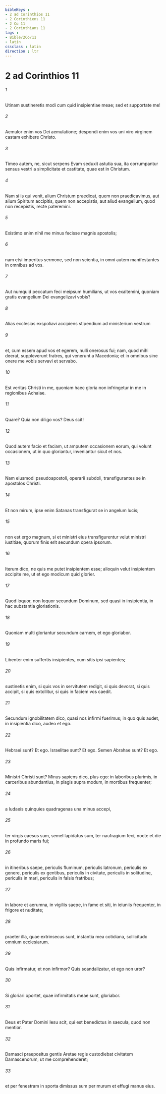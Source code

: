 ```yaml
---
bibleKeys : 
- 2 ad Corinthios 11
- 2 Corinthiens 11
- 2 Co 11
- 2 Corinthians 11
tags : 
- Bible/2Co/11
- latin
cssclass : latin
direction : ltr
---
```


# 2 ad Corinthios 11

###### 1
Utinam sustineretis modi cum quid insipientiae meae; sed et supportate me! 
###### 2
Aemulor enim vos Dei aemulatione; despondi enim vos uni viro virginem castam exhibere Christo. 
###### 3
Timeo autem, ne, sicut serpens Evam seduxit astutia sua, ita corrumpantur sensus vestri a simplicitate et castitate, quae est in Christum. 
###### 4
Nam si is qui venit, alium Christum praedicat, quem non praedicavimus, aut alium Spiritum accipitis, quem non accepistis, aut aliud evangelium, quod non recepistis, recte pateremini. 
###### 5
Existimo enim nihil me minus fecisse magnis apostolis; 
###### 6
nam etsi imperitus sermone, sed non scientia, in omni autem manifestantes in omnibus ad vos.
###### 7
Aut numquid peccatum feci meipsum humilians, ut vos exaltemini, quoniam gratis evangelium Dei evangelizavi vobis? 
###### 8
Alias ecclesias exspoliavi accipiens stipendium ad ministerium vestrum 
###### 9
et, cum essem apud vos et egerem, nulli onerosus fui; nam, quod mihi deerat, suppleverunt fratres, qui venerunt a Macedonia; et in omnibus sine onere me vobis servavi et servabo. 
###### 10
Est veritas Christi in me, quoniam haec gloria non infringetur in me in regionibus Achaiae.
###### 11
Quare? Quia non diligo vos? Deus scit! 
###### 12
Quod autem facio et faciam, ut amputem occasionem eorum, qui volunt occasionem, ut in quo gloriantur, inveniantur sicut et nos. 
###### 13
Nam eiusmodi pseudoapostoli, operarii subdoli, transfigurantes se in apostolos Christi. 
###### 14
Et non mirum, ipse enim Satanas transfigurat se in angelum lucis; 
###### 15
non est ergo magnum, si et ministri eius transfigurentur velut ministri iustitiae, quorum finis erit secundum opera ipsorum.
###### 16
Iterum dico, ne quis me putet insipientem esse; alioquin velut insipientem accipite me, ut et ego modicum quid glorier. 
###### 17
Quod loquor, non loquor secundum Dominum, sed quasi in insipientia, in hac substantia gloriationis. 
###### 18
Quoniam multi gloriantur secundum carnem, et ego gloriabor. 
###### 19
Libenter enim suffertis insipientes, cum sitis ipsi sapientes; 
###### 20
sustinetis enim, si quis vos in servitutem redigit, si quis devorat, si quis accipit, si quis extollitur, si quis in faciem vos caedit.
###### 21
Secundum ignobilitatem dico, quasi nos infirmi fuerimus; in quo quis audet, in insipientia dico, audeo et ego. 
###### 22
Hebraei sunt? Et ego. Israelitae sunt? Et ego. Semen Abrahae sunt? Et ego. 
###### 23
Ministri Christi sunt? Minus sapiens dico, plus ego: in laboribus plurimis, in carceribus abundantius, in plagis supra modum, in mortibus frequenter; 
###### 24
a Iudaeis quinquies quadragenas una minus accepi, 
###### 25
ter virgis caesus sum, semel lapidatus sum, ter naufragium feci, nocte et die in profundo maris fui; 
###### 26
in itineribus saepe, periculis fluminum, periculis latronum, periculis ex genere, periculis ex gentibus, periculis in civitate, periculis in solitudine, periculis in mari, periculis in falsis fratribus; 
###### 27
in labore et aerumna, in vigiliis saepe, in fame et siti, in ieiuniis frequenter, in frigore et nuditate; 
###### 28
praeter illa, quae extrinsecus sunt, instantia mea cotidiana, sollicitudo omnium ecclesiarum. 
###### 29
Quis infirmatur, et non infirmor? Quis scandalizatur, et ego non uror?
###### 30
Si gloriari oportet, quae infirmitatis meae sunt, gloriabor. 
###### 31
Deus et Pater Domini Iesu scit, qui est benedictus in saecula, quod non mentior. 
###### 32
Damasci praepositus gentis Aretae regis custodiebat civitatem Damascenorum, ut me comprehenderet; 
###### 33
et per fenestram in sporta dimissus sum per murum et effugi manus eius.
